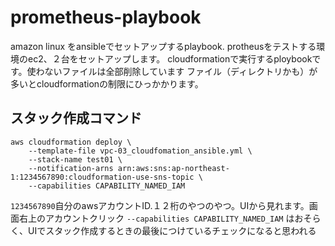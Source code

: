 # prometheus-playbook

amazon linux をansibleでセットアップするplaybook. protheusをテストする環境のec2、２台をセットアップします。
cloudformationで実行するploybookです。使わないファイルは全部削除しています
ファイル（ディレクトリかも）が多いとcloudformationの制限にひっかかります。

## スタック作成コマンド

```
aws cloudformation deploy \
    --template-file vpc-03_cloudfomation_ansible.yml \
    --stack-name test01 \
    --notification-arns arn:aws:sns:ap-northeast-1:1234567890:cloudformation-use-sns-topic \
    --capabilities CAPABILITY_NAMED_IAM
```

`1234567890`自分のawsアカウントID.１２桁のやつのやつ。UIから見れます。画面右上のアカウントクリック
`--capabilities CAPABILITY_NAMED_IAM` はおそらく、UIでスタック作成するときの最後につけているチェックになると思われる
